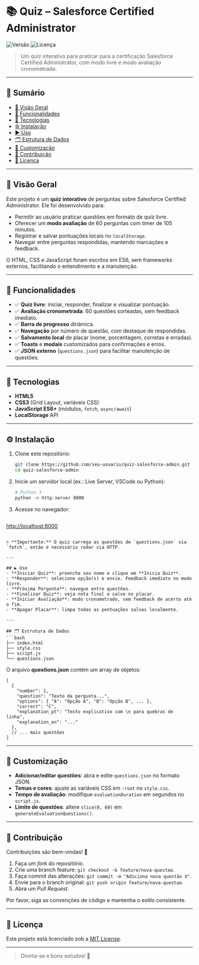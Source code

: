 # 📚 Quiz – Salesforce Certified Administrator

![Versão](https://img.shields.io/badge/version-1.0.0-blue) ![Licença](https://img.shields.io/badge/license-MIT-green)

> Um quiz interativo para praticar para a certificação Salesforce Certified Administrator, com modo livre e modo avaliação cronometrada.

---

## 📖 Sumário

* [🌟 Visão Geral](#-visão-geral)
* [🚀 Funcionalidades](#-funcionalidades)
* [🧰 Tecnologias](#-tecnologias)
* [⚙️ Instalação](#️-instalação)
* [▶️ Uso](#️-uso)
* [🗂️ Estrutura de Dados](#️-estrutura-de-dados)
* [🎨 Customização](#-customização)
* [🤝 Contribuição](#-contribuição)
* [📄 Licença](#-licença)

---

## 🌟 Visão Geral

Este projeto é um **quiz interativo** de perguntas sobre Salesforce Certified Administrator. Ele foi desenvolvido para:

* Permitir ao usuário praticar questões em formato de quiz livre.
* Oferecer um **modo avaliação** de 60 perguntas com timer de 105 minutos.
* Registrar e salvar pontuações locais no `localStorage`.
* Navegar entre perguntas respondidas, mantendo marcações e feedback.

O HTML, CSS e JavaScript foram escritos em ES6, sem frameworks externos, facilitando o entendimento e a manutenção.

---

## 🚀 Funcionalidades

* ✅ **Quiz livre**: iniciar, responder, finalizar e visualizar pontuação.
* ✅ **Avaliação cronometrada**: 60 questões sorteadas, sem feedback imediato.
* ✅ **Barra de progresso** dinâmica.
* ✅ **Navegação** por número de questão, com destaque de respondidas.
* ✅ **Salvamento local** de placar (nome, porcentagem, corretas e erradas).
* ✅ **Toasts** e **modais** customizados para confirmações e erros.
* ✅ **JSON externo** (`questions.json`) para facilitar manutenção de questões.

---

## 🧰 Tecnologias

* **HTML5**
* **CSS3** (Grid Layout, variáveis CSS)
* **JavaScript ES6+** (módulos, `fetch`, `async/await`)
* **LocalStorage** API

---

## ⚙️ Instalação

1. Clone este repositório:

   ```bash
   git clone https://github.com/seu-usuario/quiz-salesforce-admin.git
   cd quiz-salesforce-admin
   ```
2. Inicie um servidor local (ex.: Live Server, VSCode ou Python):

   ```bash
   # Python 3
   python -m http.server 8000
   ```
3. Acesse no navegador:

   ```
   ```

[http://localhost:8000](http://localhost:8000)

````

> **Importante:** O quiz carrega as questões de `questions.json` via `fetch`, então é necessário rodar via HTTP.

---

## ▶️ Uso
- **Iniciar Quiz**: preencha seu nome e clique em **Inicia Quiz**.
- **Responder**: selecione opção(s) e envie. Feedback imediato no modo livre.
- **Próxima Pergunta**: navegue entre questões.
- **Finalizar Quiz**: veja nota final e salve no placar.
- **Iniciar Avaliação**: modo cronometrado, sem feedback de acerto até o fim.
- **Apagar Placar**: limpa todas as pontuações salvas localmente.

---

## 🗂️ Estrutura de Dados
```bash
├── index.html
├── style.css
├── script.js
└── questions.json
````

O arquivo **questions.json** contém um array de objetos:

```jsonc
[
  {
    "number": 1,
    "question": "Texto da pergunta...",
    "options": { "A": "Opção A", "B": "Opção B", ... },
    "correct": "C",
    "explanation_pt": "Texto explicativo com \n para quebras de linha",
    "explanation_en": "..."
  },
  // ... mais questões
]
```

---

## 🎨 Customização

* **Adicionar/editar questões**: abra e edite `questions.json` no formato JSON.
* **Temas e cores**: ajuste as variáveis CSS em `:root` no `style.css`.
* **Tempo de avaliação**: modifique `evaluationDuration` em segundos no `script.js`.
* **Limite de questões**: altere `slice(0, 60)` em `generateEvaluationQuestions()`.

---

## 🤝 Contribuição

Contribuições são bem-vindas! 🎉

1. Faça um *fork* do repositório.
2. Crie uma branch feature: `git checkout -b feature/nova-questao`.
3. Faça commit das alterações: `git commit -m "Adiciona nova questão X"`.
4. Envie para o branch original: `git push origin feature/nova-questao`.
5. Abra um *Pull Request*.

Por favor, siga as convenções de código e mantenha o estilo consistente.

---

## 📄 Licença

Este projeto está licenciado sob a [MIT License](LICENSE).

---

> Divirta-se e bons estudos! 🚀
